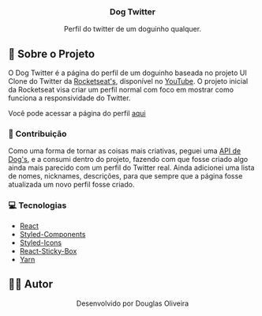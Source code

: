 <p align="center">
  <h3 align="center">Dog Twitter</h3>
  
<p align="center">
    Perfil do twitter de um doguinho qualquer.
    <br />
  </p>
</p>

## :book: Sobre o Projeto

O Dog Twitter é a página do perfil de um doguinho baseada no projeto UI Clone do Twitter da [Rocketseat's](https://rocketseat.com.br), disponível no [YouTube](https://youtu.be/K-8z_4xvT3o). O projeto inicial da Rocketseat visa criar um perfil normal com foco em mostrar como funciona a responsividade do Twitter.

Você pode acessar a página do perfil [aqui](https://dog-twitter.netlify.app/)


### :bookmark_tabs: Contribuição

Como uma forma de tornar as coisas mais criativas, peguei uma [API de Dog's](https://dog.ceo/dog-api/), e a consumi dentro do projeto, fazendo com que fosse criado algo ainda mais parecido com um perfil do Twitter real. Ainda adicionei uma lista de nomes, nicknames, descrições, para que sempre que a página fosse atualizada um novo perfil fosse criado.

### :computer: Tecnologias

* [React](https://reactjs.org)
* [Styled-Components](https://styled-components.com)
* [Styled-Icons](https://styled-icons.js.org/)
* [React-Sticky-Box](https://react-sticky-box.codecks.io/)
* [Yarn](https://yarnpkg.com)

## ‍:man_technologist: Autor

<p align="center">Desenvolvido por Douglas Oliveira</p>

